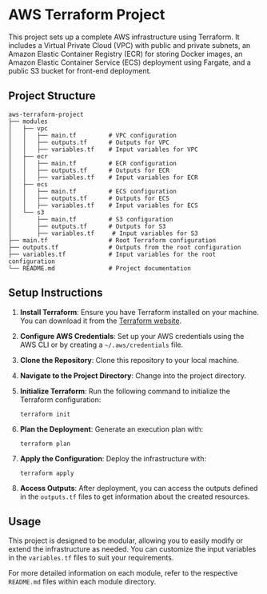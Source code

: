 # AWS Terraform Project

This project sets up a complete AWS infrastructure using Terraform. It includes a Virtual Private Cloud (VPC) with public and private subnets, an Amazon Elastic Container Registry (ECR) for storing Docker images, an Amazon Elastic Container Service (ECS) deployment using Fargate, and a public S3 bucket for front-end deployment.

## Project Structure

```
aws-terraform-project
├── modules
│   ├── vpc
│   │   ├── main.tf         # VPC configuration
│   │   ├── outputs.tf      # Outputs for VPC
│   │   ├── variables.tf    # Input variables for VPC
│   ├── ecr
│   │   ├── main.tf         # ECR configuration
│   │   ├── outputs.tf      # Outputs for ECR
│   │   ├── variables.tf    # Input variables for ECR
│   ├── ecs
│   │   ├── main.tf         # ECS configuration
│   │   ├── outputs.tf      # Outputs for ECS
│   │   ├── variables.tf    # Input variables for ECS
│   └── s3
│       ├── main.tf         # S3 configuration
│       ├── outputs.tf      # Outputs for S3
│       ├── variables.tf     # Input variables for S3
├── main.tf                 # Root Terraform configuration
├── outputs.tf              # Outputs from the root configuration
├── variables.tf            # Input variables for the root configuration
└── README.md               # Project documentation
```

## Setup Instructions

1. **Install Terraform**: Ensure you have Terraform installed on your machine. You can download it from the [Terraform website](https://www.terraform.io/downloads.html).

2. **Configure AWS Credentials**: Set up your AWS credentials using the AWS CLI or by creating a `~/.aws/credentials` file.

3. **Clone the Repository**: Clone this repository to your local machine.

4. **Navigate to the Project Directory**: Change into the project directory.

5. **Initialize Terraform**: Run the following command to initialize the Terraform configuration:
   ```
   terraform init
   ```

6. **Plan the Deployment**: Generate an execution plan with:
   ```
   terraform plan
   ```

7. **Apply the Configuration**: Deploy the infrastructure with:
   ```
   terraform apply
   ```

8. **Access Outputs**: After deployment, you can access the outputs defined in the `outputs.tf` files to get information about the created resources.

## Usage

This project is designed to be modular, allowing you to easily modify or extend the infrastructure as needed. You can customize the input variables in the `variables.tf` files to suit your requirements.

For more detailed information on each module, refer to the respective `README.md` files within each module directory.